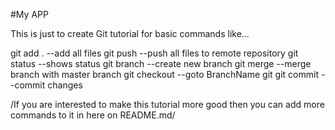 #My APP

This is just to create Git tutorial
for basic commands like...

git add . --add all files
git push  --push all files to remote repository
git status --shows status
git branch <name>  --create new branch
git merge <BranchName>  --merge branch with master branch
git checkout <BranchName>  --goto BranchName
git git commit   --commit changes

/If you are interested to make this tutorial more good then you can
add more commands to it in here on README.md/
